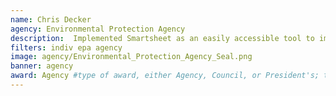 ```yaml
---
name: Chris Decker
agency: Environmental Protection Agency
description:  Implemented Smartsheet as an easily accessible tool to improve collaboration and project tracking for the R4 Water Division. Mr. Decker’s effective use of Smartsheet has spread to other branches and he has helped coach other users and managed licenses for the division.  
filters: indiv epa agency
image: agency/Environmental_Protection_Agency_Seal.png
banner: agency
award: Agency #type of award, either Agency, Council, or President's; this is case sensitive so make sure to match the options listed exactly. This section generates the format of the card
---
```

